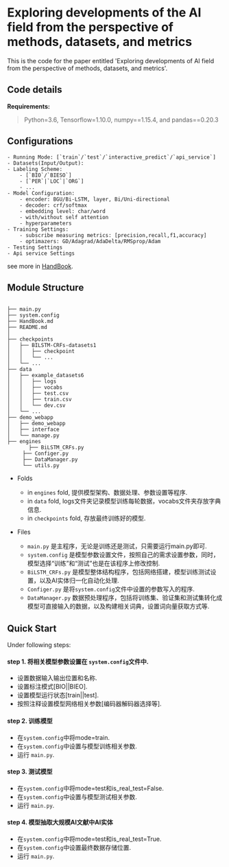 # Exploring developments of the AI field from the perspective of methods, datasets, and metrics
This is the code for the paper entitled 'Exploring developments of AI field from the perspective of methods, datasets, and metrics'.

## Code details

**Requirements:**  
>Python=3.6, Tensorflow=1.10.0, numpy==1.15.4, and pandas==0.20.3

## Configurations
    - Running Mode: [`train`/`test`/`interactive_predict`/`api_service`]
    - Datasets(Input/Output): 
    - Labeling Scheme: 
        - [`BIO`/`BIESO`]
        - [`PER`|`LOC`|`ORG`]
        - ...
    - Model Configuration: 
        - encoder: BGU/Bi-LSTM, layer, Bi/Uni-directional
        - decoder: crf/softmax
        - embedding level: char/word
        - with/without self attention
        - hyperparameters
    - Training Settings: 
        - subscribe measuring metrics: [precision,recall,f1,accuracy]
        - optimazers: GD/Adagrad/AdaDelta/RMSprop/Adam
    - Testing Settings
    - Api service Settings
    
see more in [HandBook](HandBook.md).

## Module Structure
```

├── main.py
├── system.config
├── HandBook.md
├── README.md
│
├── checkpoints
│   ├── BILSTM-CRFs-datasets1
│   │   ├── checkpoint
│   │   └── ...
│   └── ...
├── data
│   ├── example_datasets6
│   │   ├── logs
│   │   ├── vocabs
│   │   ├── test.csv
│   │   ├── train.csv
│   │   └── dev.csv
│   └── ...
├── demo_webapp
│   ├── demo_webapp
│   ├── interface
│   └── manage.py
├── engines
       ├── BiLSTM_CRFs.py
     ├── Configer.py
     ├── DataManager.py
     └── utils.py

```

- Folds
    - in `engines` fold, 提供模型架构、数据处理、参数设置等程序.
    - in `data` fold, logs文件夹记录模型训练每轮数据，vocabs文件夹存放字典信息.
    - in `checkpoints` fold, 存放最终训练好的模型.
    
- Files
    - `main.py` 是主程序，无论是训练还是测试，只需要运行main.py即可.
    - `system.config` 是模型参数设置文件，按照自己的需求设置参数，同时，模型选择“训练”和“测试”也是在该程序上修改控制.
    - `BiLSTM_CRFs.py` 是模型整体结构程序，包括网络搭建，模型训练测试设置，以及AI实体归一化自动化处理.
    - `Configer.py` 是将`system.config`文件中设置的参数写入的程序.
    - `DataManager.py` 数据预处理程序，包括将训练集、验证集和测试集转化成模型可直接输入的数据，以及构建相关词典，设置词向量获取方式等.
 
## Quick Start

Under following steps:

#### step 1. 将相关模型参数设置在 `system.config`文件中.

- 设置数据输入输出位置和名称.
- 设置标注模式[BIO||BIEO].
- 设置模型运行状态[train||test].
- 按照注释设置模型网络相关参数[编码器解码器选择等].

#### step 2. 训练模型

- 在`system.config`中将mode=train.
- 在`system.config`中设置与模型训练相关参数.
- 运行 `main.py`.

#### step 3. 测试模型

- 在`system.config`中将mode=test和is_real_test=False.
- 在`system.config`中设置与模型测试相关参数.
- 运行 `main.py`.
    
#### step 4. 模型抽取大规模AI文献中AI实体

- 在`system.config`中将mode=test和is_real_test=True.
- 在`system.config`中设置最终数据存储位置.
- 运行 `main.py`.
